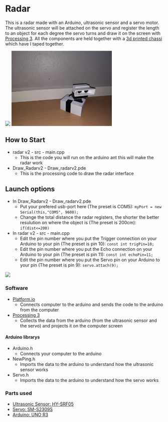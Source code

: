 # Radar
This is a radar made with an Arduino, ultrasonic sensor and a servo motor. The ultrasonic sensor will be attached on the servo and register the length to an object for each degree the servo turns and draw it on the screen with [Processing 3](https://processing.org/download/). All the components are held together with a [3d printed chassi](https://www.thingiverse.com/thing:4673374) which have I taped together.

<img src="Draw_Radarv2/Skärmbild%202020-11-24%20093200.png" width=400> <img src="Draw_Radarv2/20201124_093821.jpg" width=320> 



## How to Start
- radar v2 - src - main.cpp
  - This is the code you will run on the arduino ant this will make the radar work
- Draw_Radarv2 - Draw_radarv2.pde
  - This is the processing code to draw the radar interface
  
## Launch options
- In Draw_Radarv2 - Draw_radarv2.pde
  - Put your prefered usb-port here (The preset is COM5): `myPort = new Serial(this,"COM5", 9600);`
  - Change the total distance the radar registers, the shorter the better resulution on where the object is (The preset is 200cm): `if(dist<=200)`
- In radar v2 - src - main.cpp
  - Edit the pin number where you put the Trigger connection on your Arduino to your pin (The preset is pin 10): `const int trigPin=10;`
  - Edit the pin number where you put the Echo connection on your Arduino to your pin (The preset is pin 11): `const int echoPin=11;`
  - Edit the pin number where you put the Servo pin on your Arduino to your pin (The preset is pin 9): `servo.attach(9);`
  
<img src="Draw_Radarv2/Skärmbild (3).png" width=500>  
  
### Software
- [Platform.io](https://platformio.org/install/ide?install=vscode)
  - Connects computer to the arduino and sends the code to the arduino from the computer
- [Processing 3](https://processing.org/download/)
  - Collects the data from the arduino (from the ultrasonic sensor and the servo) and projects it on the computer screen
#### Arduino librarys
- Arduino.h
  - Connects your computer to the arduino
- NewPing.h
  - Imports the data to the arduino to understand how the ultrasonic sensor works
- Servo.h
  - Imports the data to the arduino to understand how the servo works
  
### Parts used
- [Ultrasonic Sensor: HY-SRF05](https://www.electrokit.com/produkt/avstandsmatare-ultraljud-hy-srf05-2-450cm/) 
- [Servo: SM-S2309S](https://www.amazon.com/SpingRC-SM-S2309S-Micro-analog-plastic/dp/B01CV7CPL6)
- [Arduino: UNO R3](https://www.electrokit.com/produkt/arduino-uno-mega328-rev-3/)
